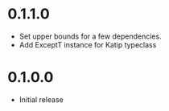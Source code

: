 0.1.1.0
==============

* Set upper bounds for a few dependencies.
* Add ExceptT instance for Katip typeclass

0.1.0.0
==============

* Initial release
